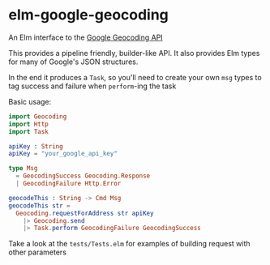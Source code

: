 # elm-google-geocoding

An Elm interface to the [Google Geocoding API](https://developers.google.com/maps/documentation/geocoding/intro)

This provides a pipeline friendly, builder-like API. It also provides Elm types for many of Google's JSON structures.

In the end it produces a `Task`, so you'll need to create your own `msg` types to tag success and failure when `perform`-ing the task

Basic usage:

```elm
import Geocoding
import Http
import Task

apiKey : String
apiKey = "your_google_api_key"

type Msg
  = GeocodingSuccess Geocoding.Response
  | GeocodingFailure Http.Error

geocodeThis : String -> Cmd Msg
geocodeThis str =
  Geocoding.requestForAddress str apiKey
    |> Geocoding.send
    |> Task.perform GeocodingFailure GeocodingSuccess
```

Take a look at the `tests/Tests.elm` for examples of building request with other parameters

